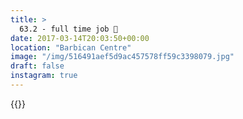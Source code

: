 ```yaml
---
title: >
  63.2 - full time job 🌊
date: 2017-03-14T20:03:50+00:00
location: "Barbican Centre"
image: "/img/516491aef5d9ac457578ff59c3398079.jpg"
draft: false
instagram: true
---
```


{{<photo src="/img/516491aef5d9ac457578ff59c3398079.jpg">}}
